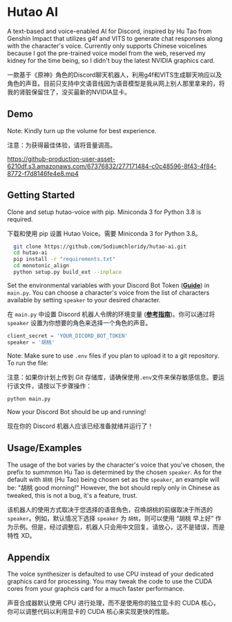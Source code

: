 
# Hutao AI
A text-based and voice-enabled AI for Discord, inspired by Hu Tao from Genshin Impact that utilizes g4f and VITS to generate chat responses along with the character's voice. Currently only supports Chinese voicelines because I got the pre-trained voice model from the web, reserved my kidney for the time being, so I didn't buy the latest NVIDIA graphics card.

一款基于《原神》角色的Discord聊天机器人，利用g4f和VITS生成聊天响应以及角色的声音。目前只支持中文语音线因为语音模型是我从网上别人那里拿来的，将我的肾脏保留住了，没买最新的NVIDIA显卡。

## Demo

Note: Kindly turn up the volume for best experience.

注意：为获得最佳体验，请将音量调高。


https://github-production-user-asset-6210df.s3.amazonaws.com/67376832/277171484-c0c48596-8f43-4f84-8772-f7d8146fe4e8.mp4

## Getting Started

Clone and setup hutao-voice with pip. Miniconda 3 for Python 3.8 is required.

下载和使用 pip 设置 Hutao Voice。需要 Miniconda 3 for Python 3.8。


```bash
  git clone https://github.com/Sodiumchloridy/hutao-ai.git
  cd hutao-ai
  pip install -r "requirements.txt"
  cd monotonic_align
  python setup.py build_ext --inplace
```

Set the environmental variables with your Discord Bot Token (**[Guide](https://discordjs.guide/preparations/setting-up-a-bot-application.html#creating-your-bot)**) in `main.py`. You can choose a character's voice from the list of characters available by setting `speaker` to your desired character.

在 `main.py` 中设置 Discord 机器人令牌的环境变量 (**[参考指南](https://discordjs.guide/preparations/setting-up-a-bot-application.html#creating-your-bot)**)。你可以通过将 `speaker` 设置为你想要的角色来选择一个角色的声音。

```javascript
client_secret = 'YOUR_DICORD_BOT_TOKEN'
speaker = '胡桃'
```

Note: Make sure to use `.env` files if you plan to upload it to a git repository. To run the file:

注意：如果你计划上传到 Git 存储库，请确保使用`.env`文件来保存敏感信息。要运行该文件，请按以下步骤操作：

`python main.py`

Now your Discord Bot should be up and running!

现在你的 Discord 机器人应该已经准备就绪并运行了！
## Usage/Examples

The usage of the bot varies by the character's voice that you've chosen, the prefix to summmon Hu Tao is determined by the chosen `speaker`. As for the default with `胡桃` (Hu Tao) being chosen set as the `speaker`, an example will be: "胡桃 good morning!" However, the bot should reply only in Chinese as tweaked, this is not a bug, it's a feature, trust.

该机器人的使用方式取决于您选择的语音角色，召唤胡桃的前缀取决于所选的 `speaker`。例如，默认情况下选择 `speaker` 为 `胡桃`，则可以使用 “胡桃 早上好” 作为示例。但是，经过调整后，机器人只会用中文回复。请放心，这不是错误，而是特性 XD。

## Appendix

The voice synthesizer is defaulted to use CPU instead of your dedicated graphics card for processing. You may tweak the code to use the CUDA cores from your graphcis card for a much faster performance.

声音合成器默认使用 CPU 进行处理，而不是使用你的独立显卡的 CUDA 核心，你可以调整代码以利用显卡的 CUDA 核心来实现更快的性能。
